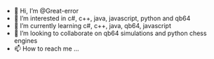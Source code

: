 - 👋 Hi, I’m @Great-error
- 👀 I’m interested in c#, c++, java, javascript, python and qb64
- 🌱 I’m currently learning c#, c++, java, qb64, javascript
- 💞️ I’m looking to collaborate on qb64 simulations and python chess engines
- 📫 How to reach me ...

<!---
Great-error/Great-error is a ✨ special ✨ repository because its `README.md` (this file) appears on your GitHub profile.
You can click the Preview link to take a look at your changes.
--->
